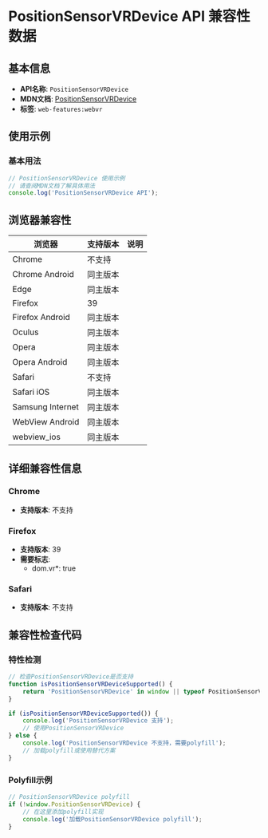# PositionSensorVRDevice API 兼容性数据

## 基本信息

- **API名称**: `PositionSensorVRDevice`
- **MDN文档**: [PositionSensorVRDevice](https://developer.mozilla.org/docs/Web/API/PositionSensorVRDevice)
- **标签**: `web-features:webvr`

## 使用示例

### 基本用法

```javascript
// PositionSensorVRDevice 使用示例
// 请查阅MDN文档了解具体用法
console.log('PositionSensorVRDevice API');
```

## 浏览器兼容性

| 浏览器 | 支持版本 | 说明 |
|--------|----------|------|
| Chrome | 不支持 |  |
| Chrome Android | 同主版本 |  |
| Edge | 同主版本 |  |
| Firefox | 39 |  |
| Firefox Android | 同主版本 |  |
| Oculus | 同主版本 |  |
| Opera | 同主版本 |  |
| Opera Android | 同主版本 |  |
| Safari | 不支持 |  |
| Safari iOS | 同主版本 |  |
| Samsung Internet | 同主版本 |  |
| WebView Android | 同主版本 |  |
| webview_ios | 同主版本 |  |

## 详细兼容性信息

### Chrome

- **支持版本**: 不支持

### Firefox

- **支持版本**: 39
- **需要标志**: 
  - dom.vr*: true

### Safari

- **支持版本**: 不支持

## 兼容性检查代码

### 特性检测

```javascript
// 检查PositionSensorVRDevice是否支持
function isPositionSensorVRDeviceSupported() {
    return 'PositionSensorVRDevice' in window || typeof PositionSensorVRDevice !== 'undefined';
}

if (isPositionSensorVRDeviceSupported()) {
    console.log('PositionSensorVRDevice 支持');
    // 使用PositionSensorVRDevice
} else {
    console.log('PositionSensorVRDevice 不支持，需要polyfill');
    // 加载polyfill或使用替代方案
}
```

### Polyfill示例

```javascript
// PositionSensorVRDevice polyfill
if (!window.PositionSensorVRDevice) {
    // 在这里添加polyfill实现
    console.log('加载PositionSensorVRDevice polyfill');
}
```

